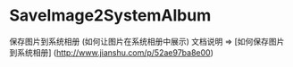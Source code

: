 # SaveImage2SystemAlbum
保存图片到系统相册 (如何让图片在系统相册中展示) 
文档说明 => [如何保存图片到系统相册] (http://www.jianshu.com/p/52ae97ba8e00)
